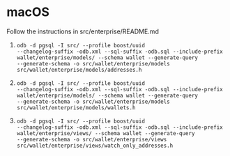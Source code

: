 macOS
==

Follow the instructions in src/enterprise/README.md

1. <code>odb -d pgsql  -I src/ --profile boost/uuid --changelog-suffix -odb.xml --sql-suffix -odb.sql --include-prefix wallet/enterprise/models/ --schema wallet --generate-query --generate-schema -o src/wallet/enterprise/models src/wallet/enterprise/models/addresses.h</code>

2. <code>odb -d pgsql  -I src/ --profile boost/uuid --changelog-suffix -odb.xml --sql-suffix -odb.sql --include-prefix wallet/enterprise/models/ --schema wallet --generate-query --generate-schema -o src/wallet/enterprise/models src/wallet/enterprise/models/wallets.h</code>

3. <code>odb -d pgsql  -I src/ --profile boost/uuid --changelog-suffix -odb.xml --sql-suffix -odb.sql --include-prefix wallet/enterprise/views/ --schema wallet --generate-query --generate-schema -o src/wallet/enterprise/views src/wallet/enterprise/views/watch_only_addresses.h</code>
